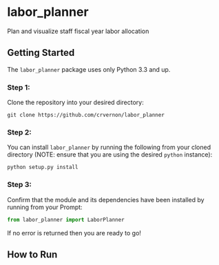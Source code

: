 # labor_planner
Plan and visualize staff fiscal year labor allocation

## Getting Started
The `labor_planner` package uses only Python 3.3 and up.

### Step 1:
Clone the repository into your desired directory:

`git clone https://github.com/crvernon/labor_planner`

### Step 2:
You can install `labor_planner` by running the following from your cloned directory (NOTE: ensure that you are using the desired `python` instance):

`python setup.py install`

### Step 3:
Confirm that the module and its dependencies have been installed by running from your Prompt:

```python
from labor_planner import LaborPlanner
```

If no error is returned then you are ready to go!

## How to Run
